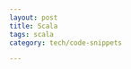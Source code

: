 ```yaml
---
layout: post
title: Scala 
tags: scala
category: tech/code-snippets

---
```


<script src="https://gist.github.com/selimslab/e4c293e929b3ff9f533564e389079341.js"></script>